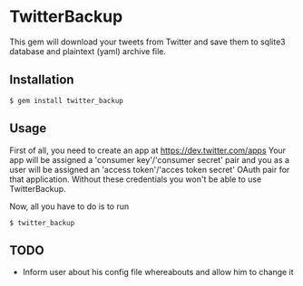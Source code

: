 # TwitterBackup

This gem will download your tweets from Twitter and save them to sqlite3 database and plaintext (yaml) archive file.

## Installation

    $ gem install twitter_backup

## Usage

First of all, you need to create an app at https://dev.twitter.com/apps
Your app will be assigned a 'consumer key'/'consumer secret' pair and you as a user will be assigned an 'access token'/'acces token secret' OAuth pair for that application.
Without these credentials you won't be able to use TwitterBackup.

Now, all you have to do is to run

    $ twitter_backup

## TODO

- Inform user about his config file whereabouts and allow him to change it